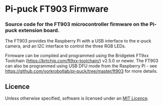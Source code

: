 # Pi-puck FT903 Firmware

### Source code for the FT903 microcontroller firmware on the Pi-puck extension board.

The FT903 provides the Raspberry Pi with a USB interface to the e-puck camera, and an I2C interface to control the three RGB LEDs.

Firmware can be compiled and programmed using the Bridgetek FT9xx Toolchain (https://brtchip.com/ft9xx-toolchain/) v2.5.0 or newer. The FT903 can also be programmed using USB DFU mode from the Raspberry Pi - see https://github.com/yorkrobotlab/pi-puck/tree/master/ft903 for more details.


## Licence

Unless otherwise specified, software is licensed under an [MIT Licence][mit].

[mit]: /LICENSE
